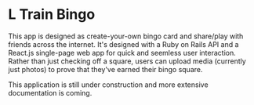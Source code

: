 # L Train Bingo

This app is designed as create-your-own bingo card and share/play with friends across the internet. It's designed with a Ruby on Rails API and a React.js single-page web app for quick and seemless user interaction. Rather than just checking off a square, users can upload media (currently just photos) to prove that they've earned their bingo square.

This application is still under construction and more extensive documentation is coming.


